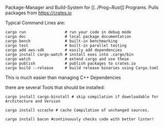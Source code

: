 
Package-Manager and Build-System for [[../Prog~Rust]] Programs. 
Pulls packages from https://crates.io 


Typical Command Lines are: 

```shell
cargo run                 # run your code in debug mode
cargo doc                 # local package documentation  
cargo bench               # built-in benchmarking
cargo test                # built-in parallel testing
cargo add aws-sdk         # easily add dependencies
cargo install cargo-watch # install exes into .cargo/bin
cargo watch               # extend cargo and use these
cargo publish             # publish packages to crates.io
cargo build --release     # build release binaries using Cargo.toml 

```


This is much easier than managing C++ Dependencies 

there are several Tools that should be installed: 

```shell
cargo install cargo-binstall # skip compilation if downloadable for Architecture and Version 

cargo install sccache # cache Compilation of unchanged sources. 

cargo install bacon #continuously checks code with better linter! 
```

